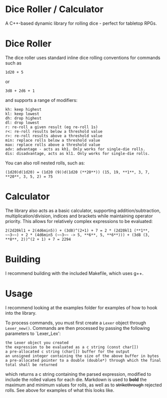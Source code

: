 # Dice Roller / Calculator
 A C++-based dynamic library for rolling dice - perfect for tabletop RPGs.


# Dice Roller
The dice roller uses standard inline dice rolling conventions for commands such as 

```
1d20 + 5
```

or 

```
3d8 + 2d6 + 1
```

and supports a range of modifiers:

```
kh: keep highest
kl: keep lowest
dh: drop highest
dl: drop lowest
r: re-roll a given result (eg re-roll 1s)
r<: re-roll results below a threshold value
r>: re-roll results above a threshold value
min: replace rolls below a threshold value
max: replace rolls above a threshold value
adv: advantage - acts as kh1. Only works for single-die rolls.
dis: disadvantage, acts as kl1. Only works for single-die rolls.
```

You can also roll nested rolls, such as:

```
(1d20)d(1d20) = (1d20 (9))d(1d20 (**20**)) (15, 19, **1**, 3, 7, **20**, 3, 5, 2) = 75
```

# Calculator

The library also acts as a basic calculator, supporting addition/subtraction, multiplication/division, indices and brackets while maintaining operator priority. This allows for relatively complex expressions to be evaluated:

```
2(2d20kl1 + 2(4d6min5)) + (3d8)^(2+1) + 7 = 2 * (2d20kl1 (**1**, ~~3~~) + 2 * (4d6min5 (~~3~~ -> 5, **6**, 5, **6**))) + (3d8 (3, **8**, 2))^(2 + 1) + 7 = 2294
```

# Building

I recommend building with the included Makefile, which uses g++. 

# Usage

I recommend looking at the examples folder for examples of how to hook into the library. 

To process commands, you must first create a `Lexer` object through `Lexer_new()`. Commands are then processed by passing the following parameters to `Lexer_Lex':

```
the Lexer object you created
the expression to be evaluated as a c string (const char[])
a pre-allocated c string (char[]) buffer for the output
an unsigned integer containing the size of the above buffer in bytes
a pre-allocated pointer to a double (double*) through which the final total shall be returned
```

which returns a c string containing the parsed expression, modified to include the rolled values for each die. Markdown is used to **bold** the maximum and minimum values for rolls, as well as to ~~strikethrough~~ rejected rolls. See above for examples of what this looks like.
